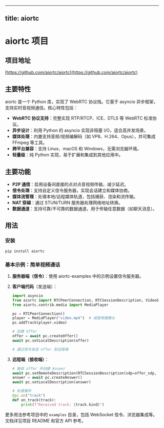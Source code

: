 
---
title: aiortc
---

# aiortc 项目

## 项目地址
[https://github.com/aiortc/aiortc](https://github.com/aiortc/aiortc)

## 主要特性
aiortc 是一个 Python 库，实现了 WebRTC 协议栈。它基于 asyncio 异步框架，支持实时音视频通信。核心特性包括：
- **WebRTC 协议支持**：完整实现 RTP/RTCP、ICE、DTLS 等 WebRTC 标准协议。
- **异步设计**：利用 Python 的 asyncio 实现非阻塞 I/O，适合高并发场景。
- **媒体处理**：内置支持音频/视频编解码（如 VP8、H.264、Opus），并可集成 FFmpeg 等工具。
- **跨平台兼容**：支持 Linux、macOS 和 Windows，无需浏览器环境。
- **轻量级**：纯 Python 实现，易于扩展和集成到其他应用中。

## 主要功能
- **P2P 通信**：启用设备间直接的点对点音视频传输，减少延迟。
- **信令处理**：支持自定义信令服务器，实现会话建立和媒体协商。
- **媒体流管理**：处理本地/远程媒体轨道，包括捕获、渲染和流传输。
- **NAT 穿越**：通过 STUN/TURN 服务器处理网络地址转换。
- **数据通道**：支持可靠/不可靠的数据通道，用于传输任意数据（如聊天消息）。

## 用法
### 安装
```bash
pip install aiortc
```

### 基本示例：简单视频通话
1. **服务器端（信令）**：使用 aiortc-examples 中的示例设置信令服务器。
2. **客户端代码**（发送端）：
   ```python
   import asyncio
   from aiortc import RTCPeerConnection, RTCSessionDescription, VideoStreamTrack
   from aiortc.contrib.media import MediaPlayer

   pc = RTCPeerConnection()
   player = MediaPlayer("video.mp4")  # 或使用摄像头
   pc.addTrack(player.video)

   # 创建 Offer
   offer = await pc.createOffer()
   await pc.setLocalDescription(offer)

   # 通过信令发送 offer 到远程端
   ```

3. **远程端（接收端）**：
   ```python
   # 接收 offer 并创建 Answer
   await pc.setRemoteDescription(RTCSessionDescription(sdp=offer_sdp, type="offer"))
   answer = await pc.createAnswer()
   await pc.setLocalDescription(answer)

   # 处理事件
   @pc.on("track")
   def on_track(track):
       print(f"Received track: {track.kind}")
   ```

更多用法参考项目中的 `examples` 目录，包括 WebSocket 信令、浏览器集成等。文档详见项目 README 和官方 API 参考。